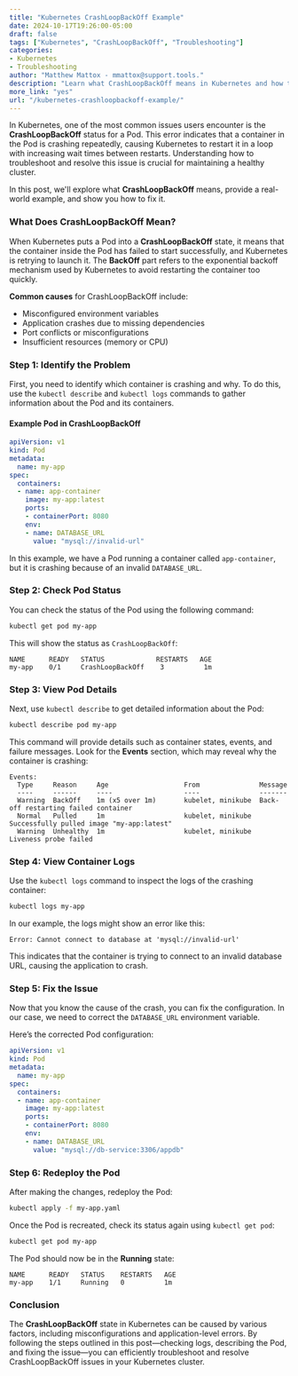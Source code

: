 ```yaml
---
title: "Kubernetes CrashLoopBackOff Example"  
date: 2024-10-17T19:26:00-05:00  
draft: false  
tags: ["Kubernetes", "CrashLoopBackOff", "Troubleshooting"]  
categories:  
- Kubernetes  
- Troubleshooting  
author: "Matthew Mattox - mmattox@support.tools."  
description: "Learn what CrashLoopBackOff means in Kubernetes and how to troubleshoot it with a practical example."  
more_link: "yes"  
url: "/kubernetes-crashloopbackoff-example/"  
---
```


In Kubernetes, one of the most common issues users encounter is the **CrashLoopBackOff** status for a Pod. This error indicates that a container in the Pod is crashing repeatedly, causing Kubernetes to restart it in a loop with increasing wait times between restarts. Understanding how to troubleshoot and resolve this issue is crucial for maintaining a healthy cluster.

In this post, we'll explore what **CrashLoopBackOff** means, provide a real-world example, and show you how to fix it.

<!--more-->

### What Does CrashLoopBackOff Mean?

When Kubernetes puts a Pod into a **CrashLoopBackOff** state, it means that the container inside the Pod has failed to start successfully, and Kubernetes is retrying to launch it. The **BackOff** part refers to the exponential backoff mechanism used by Kubernetes to avoid restarting the container too quickly.

**Common causes** for CrashLoopBackOff include:
- Misconfigured environment variables
- Application crashes due to missing dependencies
- Port conflicts or misconfigurations
- Insufficient resources (memory or CPU)

### Step 1: Identify the Problem

First, you need to identify which container is crashing and why. To do this, use the `kubectl describe` and `kubectl logs` commands to gather information about the Pod and its containers.

#### Example Pod in CrashLoopBackOff

```yaml
apiVersion: v1
kind: Pod
metadata:
  name: my-app
spec:
  containers:
  - name: app-container
    image: my-app:latest
    ports:
    - containerPort: 8080
    env:
    - name: DATABASE_URL
      value: "mysql://invalid-url"
```

In this example, we have a Pod running a container called `app-container`, but it is crashing because of an invalid `DATABASE_URL`.

### Step 2: Check Pod Status

You can check the status of the Pod using the following command:

```bash
kubectl get pod my-app
```

This will show the status as `CrashLoopBackOff`:

```
NAME      READY   STATUS             RESTARTS   AGE
my-app    0/1     CrashLoopBackOff    3          1m
```

### Step 3: View Pod Details

Next, use `kubectl describe` to get detailed information about the Pod:

```bash
kubectl describe pod my-app
```

This command will provide details such as container states, events, and failure messages. Look for the **Events** section, which may reveal why the container is crashing:

```
Events:
  Type     Reason     Age                   From               Message
  ----     ------     ----                  ----               -------
  Warning  BackOff    1m (x5 over 1m)       kubelet, minikube  Back-off restarting failed container
  Normal   Pulled     1m                    kubelet, minikube  Successfully pulled image "my-app:latest"
  Warning  Unhealthy  1m                    kubelet, minikube  Liveness probe failed
```

### Step 4: View Container Logs

Use the `kubectl logs` command to inspect the logs of the crashing container:

```bash
kubectl logs my-app
```

In our example, the logs might show an error like this:

```
Error: Cannot connect to database at 'mysql://invalid-url'
```

This indicates that the container is trying to connect to an invalid database URL, causing the application to crash.

### Step 5: Fix the Issue

Now that you know the cause of the crash, you can fix the configuration. In our case, we need to correct the `DATABASE_URL` environment variable.

Here’s the corrected Pod configuration:

```yaml
apiVersion: v1
kind: Pod
metadata:
  name: my-app
spec:
  containers:
  - name: app-container
    image: my-app:latest
    ports:
    - containerPort: 8080
    env:
    - name: DATABASE_URL
      value: "mysql://db-service:3306/appdb"
```

### Step 6: Redeploy the Pod

After making the changes, redeploy the Pod:

```bash
kubectl apply -f my-app.yaml
```

Once the Pod is recreated, check its status again using `kubectl get pod`:

```bash
kubectl get pod my-app
```

The Pod should now be in the **Running** state:

```
NAME      READY   STATUS    RESTARTS   AGE
my-app    1/1     Running   0          1m
```

### Conclusion

The **CrashLoopBackOff** state in Kubernetes can be caused by various factors, including misconfigurations and application-level errors. By following the steps outlined in this post—checking logs, describing the Pod, and fixing the issue—you can efficiently troubleshoot and resolve CrashLoopBackOff issues in your Kubernetes cluster.

